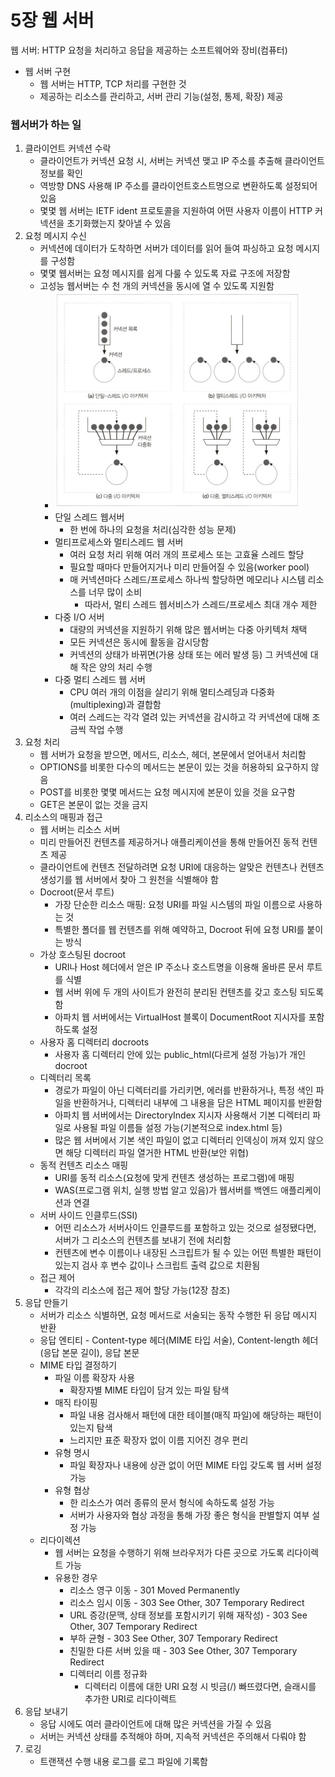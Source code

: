 # 5장 웹 서버

웹 서버: HTTP 요청을 처리하고 응답을 제공하는 소프트웨어와 장비(컴퓨터)

- 웹 서버 구현
    - 웹 서버는 HTTP, TCP 처리를 구현한 것
    - 제공하는 리소스를 관리하고, 서버 관리 기능(설정, 통제, 확장) 제공

### 웹서버가 하는 일

1. 클라이언트 커넥션 수락
    - 클라이언트가 커넥션 요청 시, 서버는 커넥션 맺고 IP 주소를 추출해 클라이언트 정보를 확인
    - 역방향 DNS 사용해 IP 주소를 클라이언트호스트명으로 변환하도록 설정되어 있음
    - 몇몇 웹 서버는 IETF ident 프로토콜을 지원하여 어떤 사용자 이름이 HTTP 커넥션을 초기화했는지 찾아낼 수 있음
2. 요청 메시지 수신
    - 커넥션에 데이터가 도착하면 서버가 데이터를 읽어 들여 파싱하고 요청 메시지를 구성함
    - 몇몇 웹서버는 요청 메시지를 쉽게 다룰 수 있도록 자료 구조에 저장함
    - 고성능 웹서버는 수 천 개의 커넥션을 동시에 열 수 있도록 지원함
        - ![img.png](img.png)
        - 단일 스레드 웹서버
            - 한 번에 하나의 요청을 처리(심각한 성능 문제)
        - 멀티프로세스와 멀티스레드 웹 서버
            - 여러 요청 처리 위해 여러 개의 프로세스 또는 고효율 스레드 할당
            - 필요할 때마다 만들어지거나 미리 만들어질 수 있음(worker pool)
            - 매 커넥션마다 스레드/프로세스 하나씩 할당하면 메모리나 시스템 리소스를 너무 많이 소비
                - 따라서, 멀티 스레드 웹서비스가 스레드/프로세스 최대 개수 제한
        - 다중 I/O 서버
            - 대량의 커넥션을 지원하기 위해 많은 웹서버는 다중 아키텍처 채택
            - 모든 커넥션은 동시에 활동을 감시당함
            - 커넥션의 상태가 바뀌면(가용 상태 또는 에러 발생 등) 그 커넥션에 대해 작은 양의 처리 수행
        - 다중 멀티 스레드 웹 서버
            - CPU 여러 개의 이점을 살리기 위해 멀티스레딩과 다중화(multiplexing)과 결합함
            - 여러 스레드는 각각 열려 있는 커넥션을 감시하고 각 커넥션에 대해 조금씩 작업 수행
3. 요청 처리
    - 웹 서버가 요청을 받으면, 메서드, 리소스, 헤더, 본문에서 얻어내서 처리함
    - OPTIONS를 비롯한 다수의 메서드는 본문이 있는 것을 허용하되 요구하지 않음
    - POST를 비롯한 몇몇 메서드는 요청 메시지에 본문이 있을 것을 요구함
    - GET은 본문이 없는 것을 금지
4. 리소스의 매핑과 접근
    - 웹 서버는 리소스 서버
    - 미리 만들어진 컨텐츠를 제공하거나 애플리케이션을 통해 만들어진 동적 컨텐츠 제공
    - 클라이언트에 컨텐츠 전달하려면 요청 URI에 대응하는 알맞은 컨텐츠나 컨텐츠 생성기를 웹 서버에서 찾아 그 원천을 식별해야 함
    - Docroot(문서 루트)
        - 가장 단순한 리소스 매핑: 요청 URI를 파일 시스템의 파일 이름으로 사용하는 것
        - 특별한 폴더를 웹 컨텐츠를 위해 예약하고, Docroot 뒤에 요청 URI를 붙이는 방식
    - 가상 호스팅된 docroot
        - URI나 Host 헤더에서 얻은 IP 주소나 호스트명을 이용해 올바른 문서 루트를 식별
        - 웹 서버 위에 두 개의 사이트가 완전히 분리된 컨텐츠를 갖고 호스팅 되도록 함
        - 아파치 웹 서버에서는 VirtualHost 블록이 DocumentRoot 지시자를 포함하도록 설정
    - 사용자 홈 디렉터리 docroots
        - 사용자 홈 디렉터리 안에 있는 public_html(다르게 설정 가능)가 개인 docroot
    - 디렉터리 목록
        - 경로가 파일이 아닌 디렉터리를 가리키면, 에러를 반환하거나, 특정 색인 파일을 반환하거나, 디렉터리 내부에 그 내용을 담은 HTML 페이지를 반환함
        - 아파치 웹 서버에서는 DirectoryIndex 지시자 사용해서 기본 디렉터리 파일로 사용될 파일 이름들 설정 가능(기본적으로 index.html 등)
        - 많은 웹 서버에서 기본 색인 파일이 없고 디렉터리 인덱싱이 꺼져 있지 않으면 해당 디렉터리 파일 열거한 HTML 반환(보안 위협)
    - 동적 컨텐츠 리소스 매핑
        - URI를 동적 리소스(요청에 맞게 컨텐츠 생성하는 프로그램)에 매핑
        - WAS(프로그램 위치, 실행 방법 알고 있음)가 웹서버를 백엔드 애플리케이션과 연결
    - 서버 사이드 인클루드(SSI)
        - 어떤 리소스가 서버사이드 인클루드를 포함하고 있는 것으로 설정됐다면, 서버가 그 리소스의 컨텐츠를 보내기 전에 처리함
        - 컨텐츠에 변수 이름이나 내장된 스크립트가 될 수 있는 어떤 특별한 패턴이 있는지 검사 후 변수 값이나 스크립트 출력 값으로 치환됨
    - 접근 제어
        - 각각의 리소스에 접근 제어 할당 가능(12장 참조)
5. 응답 만들기
    - 서버가 리소스 식별하면, 요청 메서드로 서술되는 동작 수행한 뒤 응답 메시지 반환
    - 응답 엔티티 - Content-type 헤더(MIME 타입 서술), Content-length 헤더(응답 본문 길이), 응답 본문
    - MIME 타입 결정하기
        - 파일 이름 확장자 사용
            - 확장자별 MIME 타입이 담겨 있는 파일 탐색
        - 매직 타이핑
            - 파일 내용 검사해서 패턴에 대한 테이블(매직 파일)에 해당하는 패턴이 있는지 탐색
            - 느리지만 표준 확장자 없이 이름 지어진 경우 편리
        - 유형 명시
            - 파일 확장자나 내용에 상관 없이 어떤 MIME 타입 갖도록 웹 서버 설정 가능
        - 유형 협상
            - 한 리소스가 여러 종류의 문서 형식에 속하도록 설정 가능
            - 서버가 사용자와 협상 과정을 통해 가장 좋은 형식을 판별할지 여부 설정 가능
    - 리다이렉션
        - 웹 서버는 요청을 수행하기 위해 브라우저가 다른 곳으로 가도록 리다이렉트 가능
        - 유용한 경우
            - 리소스 영구 이동 - 301 Moved Permanently
            - 리소스 임시 이동 - 303 See Other, 307 Temporary Redirect
            - URL 증강(문맥, 상태 정보를 포함시키기 위해 재작성) - 303 See Other, 307 Temporary Redirect
            - 부하 균형 - 303 See Other, 307 Temporary Redirect
            - 친밀한 다른 서버 있을 때 - 303 See Other, 307 Temporary Redirect
            - 디렉터리 이름 정규화
                - 디렉터리 이름에 대한 URI 요청 시 빗금(/) 빠뜨렸다면, 슬래시를 추가한 URI로 리다이렉트
6. 응답 보내기
    - 응답 시에도 여러 클라이언트에 대해 많은 커넥션을 가질 수 있음
    - 서버는 커넥션 상태를 추적해야 하며, 지속적 커넥션은 주의해서 다뤄야 함
7. 로깅
    - 트랜잭션 수행 내용 로그를 로그 파일에 기록함